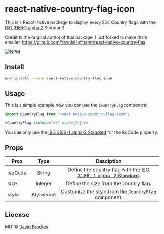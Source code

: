# react-native-country-flag-icon

This is a React-Native package to display every 254 Country flags with the [ISO 3166-1 alpha-2](https://en.wikipedia.org/wiki/ISO_3166-1_alpha-2) Standard!

Credit to the original author of this package, I just forked to make them smaller: https://github.com/YannisHofmann/react-native-country-flag

[![NPM](https://img.shields.io/npm/v/react-native-country-flag-icon.svg)](https://www.npmjs.com/package/react-native-country-flag-icon)

## Install

```bash
npm install --save react-native-country-flag-icon
```

## Usage

This is a simple example how you can use the `CountryFlag` component.

```jsx
import CountryFlag from "react-native-country-flag-icon";

<CountryFlag isoCode="de" size={25} />
```

You can only use the [ISO 3166-1 alpha-2 Standard](https://en.wikipedia.org/wiki/ISO_3166-1_alpha-2) for the isoCode property.

## Props

| Prop    |       Type        |                                                    Desciption                                                    |
| ------- | :---------------: | :--------------------------------------------------------------------------------------------------------------: |
| isoCode |      String       | Define the country flag with the [ISO 3166-1 alpha-2 Standard](https://en.wikipedia.org/wiki/ISO_3166-1_alpha-2). |
| size    |      Integer      |Define the size from the country flag.                                            |
| style   |    Stylesheet     |Customize the style from the `CountryFlag` component.                             |                              

## License

MIT © [David Brookes](https://github.com/dbrookesSPC)
